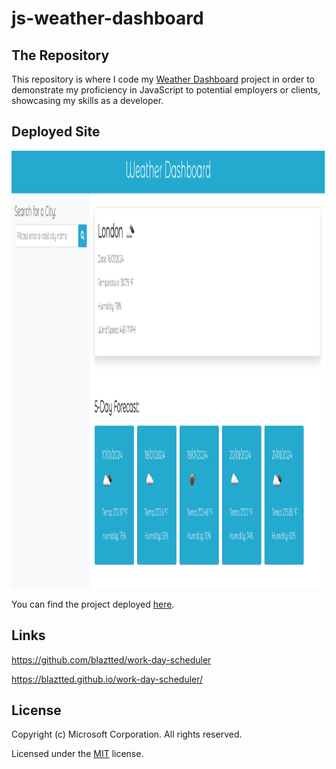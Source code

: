 # js-weather-dashboard

## The Repository

This repository is where I code my [Weather Dashboard](https://github.com/blaztted/js-weather-dashboard) project in order to demonstrate my proficiency in JavaScript to potential employers or clients, showcasing my skills as a developer.

## Deployed Site

<p align="center">
  <img alt="frontpage and console print" src="./assets/images/screenshot.png" width="1000" height="700">

You can find the project deployed [here](https://blaztted.github.io/work-day-scheduler/).

</p>

## Links

https://github.com/blaztted/work-day-scheduler

https://blaztted.github.io/work-day-scheduler/

## License

Copyright (c) Microsoft Corporation. All rights reserved.

Licensed under the [MIT](LICENSE.txt) license.
